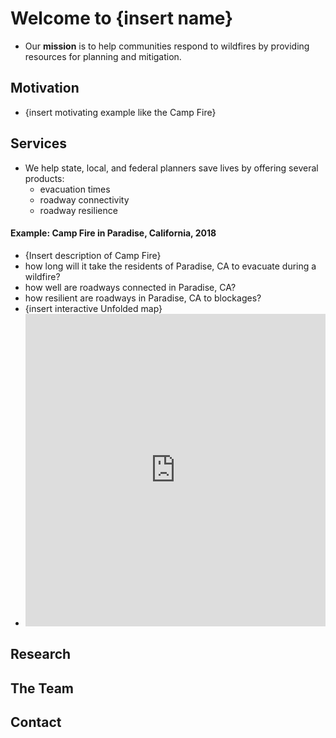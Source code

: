 # Welcome to {insert name}

- Our **mission** is to help communities respond to wildfires by providing resources for planning and mitigation.

## Motivation

- {insert motivating example like the Camp Fire}

## Services

- We help state, local, and federal planners save lives by offering several products:
  - evacuation times
  - roadway connectivity
  - roadway resilience

#### Example: Camp Fire in Paradise, California, 2018
  - {Insert description of Camp Fire}
  - how long will it take the residents of Paradise, CA to evacuate during a wildfire?
  - how well are roadways connected in Paradise, CA?
  - how resilient are roadways in Paradise, CA to blockages?
  - {insert interactive Unfolded map}
  - <iframe width="100%" height="500px" src="https://studio.unfolded.ai/public/ae438921-4fd0-471d-9c35-1ae853a8d123/embed" frameborder="0" allowfullscreen></iframe>
  
## Research

## The Team

## Contact
